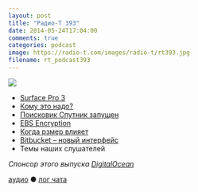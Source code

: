 ```yaml
---
layout: post
title: "Радио-Т 393"
date: 2014-05-24T17:04:00
comments: true
categories: podcast
image: https://radio-t.com/images/radio-t/rt393.jpg
filename: rt_podcast393
---
```

![](https://radio-t.com/images/radio-t/rt393.jpg)

* [Surface Pro 3](http://www.zdnet.com/surface-pro-3-thinner-lighter-more-flexible-7000029700/)
* [Кому это надо?](http://prsm.tc/jmIbhV)
* [Поисковик Спутник запущен](http://habrahabr.ru/post/223727/)
* [EBS Encryption](http://aws.amazon.com//blogs/aws/protect-your-data-with-new-ebs-encryption)
* [Когда рзмер влияет](http://blog.codeclimate.com/blog/2014/05/21/does-team-size-impact-code-quality/)
* [Bitbucket – новый интерфейс](http://habrahabr.ru/post/223669/)
* Темы наших слушателей

_Спонсор этого выпуска [DigitalOcean](https://www.digitalocean.com)_

[аудио](http://cdn.radio-t.com/rt_podcast393.mp3) ● [лог чата](http://chat.radio-t.com/logs/radio-t-393.html)
<audio src="http://cdn.radio-t.com/rt_podcast393.mp3" preload="none"></audio>
